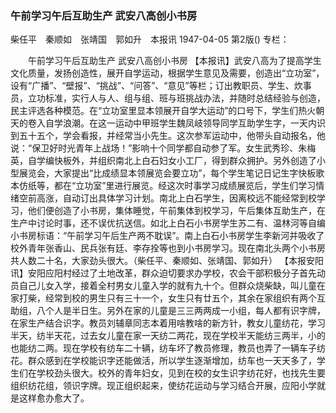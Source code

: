 ### 午前学习午后互助生产  武安八高创小书房
柴任平　秦顺如　张靖国　郭如升　本报讯
1947-04-05
第2版()
专栏：

　　午前学习午后互助生产
    武安八高创小书房
    【本报讯】武安八高为了提高学生文化质量，发扬创造性，展开自学运动，根据学生意见及需要，创造出“立功室”，设有“广播”、“壁报”、“挑战”、“问答”、“意见”等栏；订出教职员、学生、炊事员，立功标准，实行人与人、组与组、班与班挑战办法，并随时总结经验与创造，民主评选各种模范。在“立功室里显本领展开自学大运动”的口号下，学生们热火朝天的卷入自学浪潮。在这一运动中甲班学生魏凤岐领导同学互助学生字，一天内识到五十五个，学会看报，并经常当小先生。这次参军运动中，他带头自动报名，他说：“保卫好时光青年上战场！”影响十个同学都自动参了军。女生武秀珍、朱梅英，自学编快板外，并组织南北上白石妇女小工厂，得到群众拥护。另外创造了小型展览会，大家提出“比成绩显本领展览会要立功”，每个学生笔记日记生字快板歌本仿纸等，都在“立功室”里进行展览。经这次时事学习成绩展览后，学生们学习情绪空前高涨，自动订出具体学习计划。南北上白石学生，因离校远不能经常到校学习，他们便创造了小书房，集体睡觉，午前集体到校学习，午后集体互助生产，在生产中讨论时事，还不误优抗送信。如北上白石小书房学生苏二有、温林河等自编小书房标语：“午前学习午后生产两不耽误”。南上白石小书房学生李新河并吸收了校外青年张香山、民兵张有廷、李存拴等也到小书房学习。现在南北头两个小书房共人数二十名，大家劲头很大。（柴任平、秦顺如、张靖国、郭如升）
    【本报安阳讯】安阳应阳村经过了土地改革，群众迫切要求办学校，农会干部积极分子首先动员自己儿女入学，接着全村男女儿童入学的就有九十个。但群众烧柴缺，叫儿童在家打柴，经常到校的男生只有三十一个，女生只有廿五个，其余在家组织有两个互助组，八个人是半日生。另外在家的儿童是三三两两成一小组，每人都有识字牌，在家生产结合识字。教员刘辅章同志本着用啥教啥的新方针，教女儿童纺花，学习半天，纺半天花，过去女儿童在家一天纺二两花，现在学校半天能纺三两半，小的也能纺二两。现在学校有纺车二十辆，纺车坏了教员修理，教员也弄了一辆车子纺花。群众感到在学校能识字还能做活，所以学生逐渐增加，纺车也一天天多了，学生们在学校劲头很大。校外的青年妇女，见到在校的女生识字纺花好，也找先生要组织纺花组，领识字牌。现正组织起来，使纺花运动与学习结合开展，应阳小学就是这样愈办愈大了。
